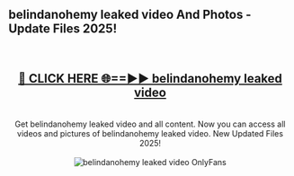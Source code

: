 <h2>belindanohemy leaked video And Photos - Update Files 2025!</h2>
<br>
<div align="center">
<h2><a href="https://linkcuts.com/hfmhzwbr" rel="nofollow">🔴 CLICK HERE 🌐==►► belindanohemy leaked video</a></h2>
<br>
Get belindanohemy leaked video and all content. Now you can access all videos and pictures of belindanohemy leaked video. New Updated Files 2025!
<br>
<br>
<a href="https://linkcuts.com/hfmhzwbr" rel="nofollow" data-target="animated-image.originalLink"><img src="https://i.ibb.co.com/WyWwxjT/player-gif2.gif" alt="belindanohemy leaked video OnlyFans" style="max-width: 100%; display: inline-block;" data-target="animated-image.originalImage"></a>
</div>
<br>